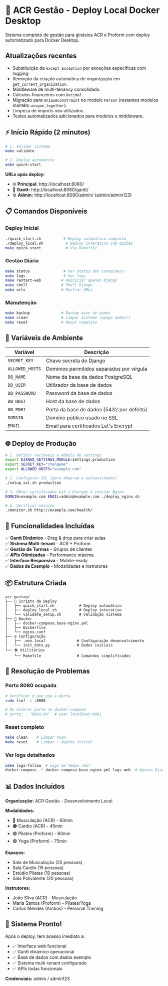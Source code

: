 # 🚀 ACR Gestão - Deploy Local Docker Desktop

Sistema completo de gestão para ginásios ACR e Proform com deploy automatizado para Docker Desktop.

## Atualizações recentes

- Substituição de `except Exception` por exceções específicas com logging.
- Remoção da criação automática de organização em `get_current_organization`.
- Middleware de multi-tenancy consolidado.
- Cálculos financeiros com `Decimal`.
- Migração para `UniqueConstraint` no modelo `Person` (restantes modelos mantêm `unique_together`).
- Limpeza de imports não utilizados.
- Testes automatizados adicionados para modelos e middleware.

## ⚡ Início Rápido (2 minutos)

```bash
# 1. Validar sistema
make validate

# 2. Deploy automático
make quick-start
```

**URLs após deploy:**
- 🌐 **Principal:** http://localhost:8080/
- 🎯 **Gantt:** http://localhost:8080/gantt/
- ⚙️ **Admin:** http://localhost:8080/admin/ (admin/admin123)

## 📋 Comandos Disponíveis

### Deploy Inicial
```bash
./quick_start.sh          # Deploy automático completo
./deploy_local.sh          # Deploy interativo com opções
make quick-start           # Via Makefile
```

### Gestão Diária
```bash
make status               # Ver status dos containers
make logs                 # Ver logs
make restart-web         # Reiniciar apenas Django
make shell               # Shell Django
make urls                # Mostrar URLs
```

### Manutenção
```bash
make backup              # Backup base de dados
make clean               # Limpar sistema (apaga dados!)
make reset               # Reset completo
```

## 🔐 Variáveis de Ambiente

| Variável | Descrição |
|---------|-----------|
| `SECRET_KEY` | Chave secreta do Django |
| `ALLOWED_HOSTS` | Domínios permitidos separados por vírgula |
| `DB_NAME` | Nome da base de dados PostgreSQL |
| `DB_USER` | Utilizador da base de dados |
| `DB_PASSWORD` | Password da base de dados |
| `DB_HOST` | Host da base de dados |
| `DB_PORT` | Porta da base de dados (5432 por defeito) |
| `DOMAIN` | Domínio público usado no SSL |
| `EMAIL` | Email para certificados Let's Encrypt |

## 🌐 Deploy de Produção

```bash
# 1. Definir variáveis e módulo de settings
export DJANGO_SETTINGS_MODULE=settings.production
export SECRET_KEY="changeme"
export ALLOWED_HOSTS="example.com"

# 2. Configurar SSL (gera dhparam e autoassinados)
./setup_ssl.sh production

# 3. Obter certificados Let's Encrypt e iniciar Nginx
DOMAIN=example.com EMAIL=admin@example.com ./deploy_nginx.sh

# 4. Verificar serviço
./monitor.sh http://example.com/health/
```

## 🎯 Funcionalidades Incluídas

✅ **Gantt Dinâmico** - Drag & drop para criar aulas  
✅ **Sistema Multi-tenant** - ACR + Proform  
✅ **Gestão de Turmas** - Grupos de clientes  
✅ **APIs Otimizadas** - Performance máxima  
✅ **Interface Responsiva** - Mobile-ready  
✅ **Dados de Exemplo** - Modalidades e instrutores  

## 📦 Estrutura Criada

```
acr_gestao/
├── 🚀 Scripts de Deploy
│   ├── quick_start.sh           # Deploy automático
│   ├── deploy_local.sh          # Deploy interativo
│   └── validate_setup.sh        # Validação sistema
├── 🐳 Docker
│   ├── docker-compose.base-nginx.yml
│   ├── Dockerfile
│   └── nginx.conf
├── ⚙️ Configuração
│   ├── .env.local              # Configuração desenvolvimento
│   └── init_data.py            # Dados iniciais
└── 🛠️ Utilitários
    └── Makefile                # Comandos simplificados
```

## 🔧 Resolução de Problemas

### Porta 8080 ocupada
```bash
# Verificar o que usa a porta
sudo lsof -i :8080

# Ou alterar porta no docker-compose
# ports: - "8081:80"  # usar localhost:8081
```

### Reset completo
```bash
make clean    # Limpar tudo
make reset    # Limpar + deploy inicial
```

### Ver logs detalhados
```bash
make logs-follow  # Logs em tempo real
docker-compose -f docker-compose.base-nginx.yml logs web  # Apenas Django
```

## 📊 Dados Incluídos

**Organização:** ACR Gestão - Desenvolvimento Local

**Modalidades:**
- 🔴 Musculação (ACR) - 60min
- 🟠 Cardio (ACR) - 45min  
- 🟢 Pilates (Proform) - 60min
- 🟣 Yoga (Proform) - 75min

**Espaços:**
- Sala de Musculação (25 pessoas)
- Sala Cardio (15 pessoas)
- Estúdio Pilates (10 pessoas)
- Sala Polivalente (20 pessoas)

**Instrutores:**
- João Silva (ACR) - Musculação
- Maria Santos (Proform) - Pilates/Yoga  
- Carlos Mendes (Ambos) - Personal Training

## 🎉 Sistema Pronto!

Após o deploy, tem acesso imediato a:
- ✅ Interface web funcional
- ✅ Gantt dinâmico operacional
- ✅ Base de dados com dados exemplo
- ✅ Sistema multi-tenant configurado
- ✅ APIs todas funcionais

**Credenciais:** admin / admin123
